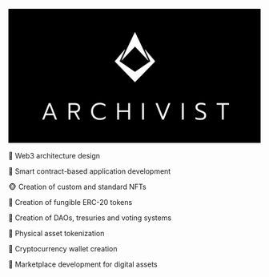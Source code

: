 ![alt text](https://github.com/ArchivistDevelopers/ArchivistDevelopers/blob/main/Solid_White.png?raw=true)

:triangular_ruler:  Web3 architecture design

:page_with_curl:  Smart contract-based application development

:monkey_face:  Creation of custom and standard NFTs

:money_with_wings:  Creation of fungible ERC-20 tokens

:loudspeaker:  Creation of DAOs, tresuries and voting systems

:house_with_garden:  Physical asset tokenization

:briefcase:  Cryptocurrency wallet creation

:gift:  Marketplace development for digital assets




